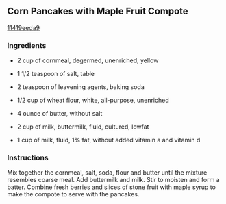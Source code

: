 ## Corn Pancakes with Maple Fruit Compote

[11419eeda9](http://www.foodnetwork.com/recipes/corn-pancakes-with-maple-fruit-compote-recipe.html)

### Ingredients

 - 2 cup of cornmeal, degermed, unenriched, yellow

 - 1 1/2 teaspoon of salt, table

 - 2 teaspoon of leavening agents, baking soda

 - 1/2 cup of wheat flour, white, all-purpose, unenriched

 - 4 ounce of butter, without salt

 - 2 cup of milk, buttermilk, fluid, cultured, lowfat

 - 1 cup of milk, fluid, 1% fat, without added vitamin a and vitamin d

### Instructions

Mix together the cornmeal, salt, soda, flour and butter until the mixture resembles coarse meal. Add buttermilk and milk. Stir to moisten and form a batter. Combine fresh berries and slices of stone fruit with maple syrup to make the compote to serve with the pancakes.